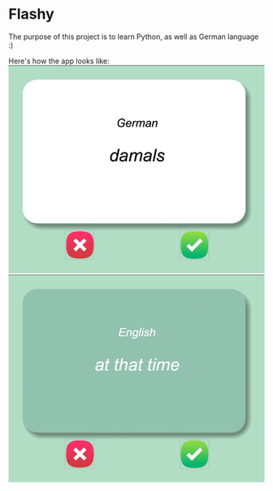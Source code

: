 # Flashy

The purpose of this project is to learn Python,
as well as German language :)

Here's how the app looks like:
![img.png](images/app_front.png)
![img.png](images/app_back.png)